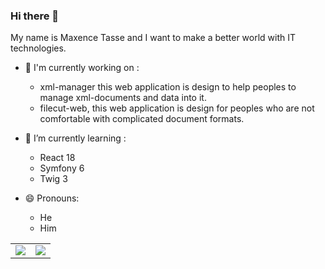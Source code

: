 ### Hi there 👋

My name is Maxence Tasse and I want to make a better world with IT technologies.

- 🔭 I'm currently working on : 
  - xml-manager this web application is design to help peoples to manage xml-documents and data into it.
  - filecut-web, this web application is design for peoples who are not comfortable with complicated document formats.

- 🌱 I’m currently learning :
  - React 18
  - Symfony 6
  - Twig 3

- 😄 Pronouns:
  - He
  - Him

<table>
  <tr>
    <td valign="top">
      <img src="https://github-readme-stats.vercel.app/api?username=maxencetasse"/>
    </td>
    <td valign="top">
      <img src="https://github-readme-stats.vercel.app/api/top-langs/?username=maxencetasse"/>
    </td>
  </tr>
</table>

<!--
**maxencetasse/maxencetasse** is a ✨ _special_ ✨ repository because its `README.md` (this file) appears on your GitHub profile.

Here are some ideas to get you started:

- 🔭 I’m currently working on ...
- 🌱 I’m currently learning ...
- 👯 I’m looking to collaborate on ...
- 🤔 I’m looking for help with ...
- 💬 Ask me about ...
- 📫 How to reach me: ...
- 😄 Pronouns: ...
- ⚡ Fun fact: ...
-->
